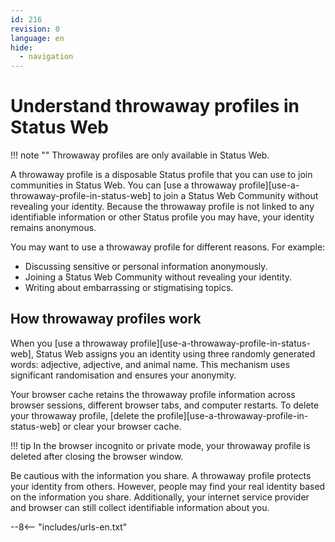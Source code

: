 ```yaml
---
id: 216
revision: 0
language: en
hide:
  - navigation
---
```


# Understand throwaway profiles in Status Web

!!! note ""
    Throwaway profiles are only available in Status Web.

A throwaway profile is a disposable Status profile that you can use to join communities in Status Web. You can [use a throwaway profile][use-a-throwaway-profile-in-status-web] to join a Status Web Community without revealing your identity. Because the throwaway profile is not linked to any identifiable information or other Status profile you may have, your identity remains anonymous.

You may want to use a throwaway profile for different reasons. For example:

- Discussing sensitive or personal information anonymously.
- Joining a Status Web Community without revealing your identity.
- Writing about embarrassing or stigmatising topics.

## How throwaway profiles work

When you [use a throwaway profile][use-a-throwaway-profile-in-status-web], Status Web assigns you an identity using three randomly generated words: adjective, adjective, and animal name. This mechanism uses significant randomisation and ensures your anonymity.

Your browser cache retains the throwaway profile information across browser sessions, different browser tabs, and computer restarts. To delete your throwaway profile, [delete the profile][use-a-throwaway-profile-in-status-web] or clear your browser cache.

!!! tip
    In the browser incognito or private mode, your throwaway profile is deleted after closing the browser window.

Be cautious with the information you share. A throwaway profile protects your identity from others. However, people may find your real identity based on the information you share. Additionally, your internet service provider and browser can still collect identifiable information about you.

--8<-- "includes/urls-en.txt"
